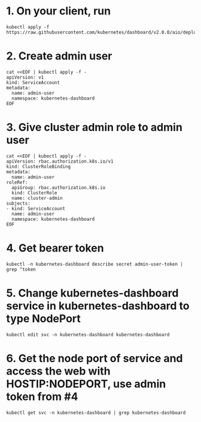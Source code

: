 # 1. On your client, run
```
kubectl apply -f https://raw.githubusercontent.com/kubernetes/dashboard/v2.0.0/aio/deploy/recommended.yaml
````
# 2. Create admin user
```
cat <<EOF | kubectl apply -f -
apiVersion: v1
kind: ServiceAccount
metadata:
  name: admin-user
  namespace: kubernetes-dashboard
EOF
```

# 3. Give cluster admin role to admin user
```
cat <<EOF | kubectl apply -f -
apiVersion: rbac.authorization.k8s.io/v1
kind: ClusterRoleBinding
metadata:
  name: admin-user
roleRef:
  apiGroup: rbac.authorization.k8s.io
  kind: ClusterRole
  name: cluster-admin
subjects:
- kind: ServiceAccount
  name: admin-user
  namespace: kubernetes-dashboard
EOF
```

# 4. Get bearer token
```
kubectl -n kubernetes-dashboard describe secret admin-user-token | grep ^token
```

# 5. Change kubernetes-dashboard service in kubernetes-dashboard to type NodePort 
```
kubectl edit svc -n kubernetes-dashboard kubernetes-dashboard
```

# 6. Get the node port of service and access the web with HOSTIP:NODEPORT, use admin token from #4 
```
kubectl get svc -n kubernetes-dashboard | grep kubernetes-dashboard

```